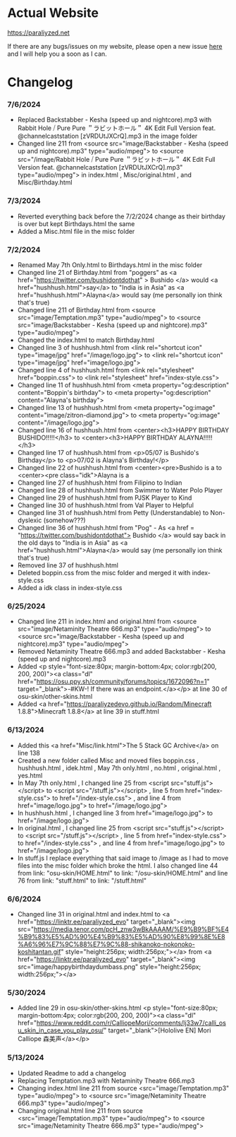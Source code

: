 # Actual Website
https://paraliyzed.net

If there are any bugs/issues on my website, please open a new issue [here](https://github.com/ParaliyzedEvo/Website/issues) and I will help you a soon as I can.

# Changelog
### 7/6/2024
- Replaced Backstabber - Kesha (speed up and nightcore).mp3 with Rabbit Hole ⧸ Pure Pure ＂ラビットホール＂ 4K Edit Full Version feat. @channelcaststation [zVRDUtJXCrQ].mp3 in the image folder
- Changed line 211 from &lt;source src="image/Backstabber - Kesha (speed up and nightcore).mp3" type="audio/mpeg"> to &lt;source src="/image/Rabbit Hole ⧸ Pure Pure ＂ラビットホール＂ 4K Edit Full Version feat. @channelcaststation [zVRDUtJXCrQ].mp3" type="audio/mpeg"> in index.html , Misc/original.html , and Misc/Birthday.html

### 7/3/2024
- Reverted everything back before the 7/2/2024 change as their birthday is over but kept Birthdays.html the same
- Added a Misc.html file in the misc folder

### 7/2/2024
- Renamed May 7th Only.html to Birthdays.html in the misc folder
- Changed line 21 of Birthday.html from "poggers" as &lt;a href="https://twitter.com/bushidontdothat" > Bushido &lt;/a> would &lt;a href="hushhush.html">say&lt;/a> to "India is in Asia" as &lt;a href="hushhush.html">Alayna&lt;/a> would say (me personally ion think that's true)
- Changed line 211 of Birthday.html from &lt;source src="image/Temptation.mp3" type="audio/mpeg"> to &lt;source src="image/Backstabber - Kesha (speed up and nightcore).mp3" type="audio/mpeg">
- Changed the index.html to match Birthday.html
- Changed line 3 of hushhush.html from &lt;link rel="shortcut icon" type="image/jpg" href="/image/logo.jpg"> to &lt;link rel="shortcut icon" type="image/jpg" href="image/logo.jpg">
- Changed line 4 of hushhush.html from &lt;link rel="stylesheet" href="boppin.css"> to &lt;link rel="stylesheet" href="index-style.css">
- Changed line 11 of hushhush.html from &lt;meta property="og:description" content="Boppin's birthday"> to &lt;meta property="og:description" content="Alayna's birthday">
- Changed line 13 of hushhush.html from &lt;meta property="og:image" content="image/zitron-diamond.jpg"> to &lt;meta property="og:image" content="/image/logo.jpg">
- Changed line 16 of hushhush.html from &lt;center>&lt;h3>HAPPY BIRTHDAY BUSHIDO!!!!!&lt;/h3> to &lt;center>&lt;h3>HAPPY BIRTHDAY ALAYNA!!!!!&lt;/h3>
- Changed line 17 of hushhush.html from &lt;p>05/07 is Bushido's Birthday&lt;/p> to &lt;p>07/02 is Alayna's Birthday!&lt;/p>
- Changed line 22 of hushhush.html from &lt;center>&lt;pre>Bushido is a to &lt;center>&lt;pre class="idk">Alayna is a
- Changed line 27 of hushhush.html from Filipino to Indian
- Changed line 28 of hushhush.html from Swimmer to Water Polo Player
- Changed line 29 of hushhush.html from PJSK Player to Kind
- Changed line 30 of hushhush.html from Val Player to Helpful
- Changed line 31 of hushhush.html from Petty (Understandable) to Non-dyslexic (somehow???)
- Changed line 36 of hushhush.html from "Pog" - As &lt;a href = "https://twitter.com/bushidontdothat"> Bushido &lt;/a> would say back in the old days to "India is in Asia" as &lt;a href="hushhush.html">Alayna&lt;/a> would say (me personally ion think that's true)
- Removed line 37 of hushhush.html
- Deleted boppin.css from the misc folder and merged it with index-style.css
- Added a idk class in index-style.css

### 6/25/2024
- Changed line 211 in index.html and original.html from &lt;source src="image/Netaminity Theatre 666.mp3" type="audio/mpeg"> to &lt;source src="image/Backstabber - Kesha (speed up and nightcore).mp3" type="audio/mpeg">
- Removed Netaminity Theatre 666.mp3 and added Backstabber - Kesha (speed up and nightcore).mp3
- Added &lt;p style="font-size:80px; margin-bottom:4px; color:rgb(200, 200, 200)">&lt;a class="dl" href="https://osu.ppy.sh/community/forums/topics/1672096?n=1" target="_blank">-#KW-! If there was an endpoint.&lt;/a>&lt;/p> at line 30 of osu-skin/other-skins.html
- Added &lt;a href="https://paraliyzedevo.github.io/Random/Minecraft 1.8.8">Minecraft 1.8.8&lt;/a> at line 39 in stuff.html 

### 6/13/2024
- Added this &lt;a href="Misc/link.html">The 5 Stack GC Archive&lt;/a> on line 138
- Created a new folder called Misc and moved files boppin.css , hushhush.html , idek.html , May 7th only.html , no.html , original.html , yes.html
- In May 7th only.html , I changed line 25 from &lt;script src="stuff.js">&lt;/script> to &lt;script src="/stuff.js">&lt;/script> , line 5 from href="index-style.css"> to href="/index-style.css"> , and line 4 from href="image/logo.jpg"> to href="/image/logo.jpg">
- In hushhush.html , I changed line 3 from href="image/logo.jpg"> to href="/image/logo.jpg">
- In original.html , I changed line 25 from &lt;script src="stuff.js">&lt;/script> to &lt;script src="/stuff.js">&lt;/script> , line 5 from href="index-style.css"> to href="/index-style.css"> , and line 4 from href="image/logo.jpg"> to href="/image/logo.jpg">
- In stuff.js I replace everything that said image to /image as I had to move files into the misc folder which broke the html. I also changed line 44 from link: "osu-skin/HOME.html" to link: "/osu-skin/HOME.html" and line 76 from link: "stuff.html" to link: "/stuff.html"

### 6/6/2024
- Changed line 31 in original.html and index.html to &lt;a href="https://linktr.ee/paraliyzed_evo" target="_blank">&lt;img src="https://media.tenor.com/pcH_znw3wBkAAAAM/%E9%B9%BF%E4%B9%83%E5%AD%90%E4%B9%83%E5%AD%90%E8%99%8E%E8%A6%96%E7%9C%88%E7%9C%88-shikanoko-nokonoko-koshitantan.gif" style="height:256px; width:256px;">&lt;/a> from &lt;a href="https://linktr.ee/paraliyzed_evo" target="_blank">&lt;img src="image/happybirthdaydumbass.png" style="height:256px; width:256px;">&lt;/a>

### 5/30/2024
- Added line 29 in osu-skin/other-skins.html &lt;p style="font-size:80px; margin-bottom:4px; color:rgb(200, 200, 200)">&lt;a class="dl" href="https://www.reddit.com/r/CalliopeMori/comments/lj33w7/calli_osu_skin_in_case_you_play_osu/" target="_blank">[Hololive EN] Mori Calliope 森美声&lt;/a>&lt;/p>
### 5/13/2024
- Updated Readme to add a changelog
- Replacing Temptation.mp3 with Netaminity Theatre 666.mp3
- Changing index.html line 211 from source &lt;src="image/Temptation.mp3" type="audio/mpeg"> to &lt;source src="image/Netaminity Theatre 666.mp3" type="audio/mpeg"&gt;
- Changing original.html line 211 from source &lt;src="image/Temptation.mp3" type="audio/mpeg"> to &lt;source src="image/Netaminity Theatre 666.mp3" type="audio/mpeg"&gt;
